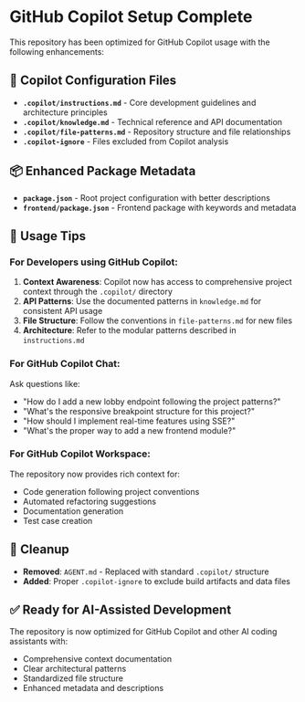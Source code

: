 # GitHub Copilot Setup Complete

This repository has been optimized for GitHub Copilot usage with the following enhancements:

## 🤖 Copilot Configuration Files

- **`.copilot/instructions.md`** - Core development guidelines and architecture principles
- **`.copilot/knowledge.md`** - Technical reference and API documentation  
- **`.copilot/file-patterns.md`** - Repository structure and file relationships
- **`.copilot-ignore`** - Files excluded from Copilot analysis

## 📦 Enhanced Package Metadata

- **`package.json`** - Root project configuration with better descriptions
- **`frontend/package.json`** - Frontend package with keywords and metadata

## 🚀 Usage Tips

### For Developers using GitHub Copilot:

1. **Context Awareness**: Copilot now has access to comprehensive project context through the `.copilot/` directory
2. **API Patterns**: Use the documented patterns in `knowledge.md` for consistent API usage
3. **File Structure**: Follow the conventions in `file-patterns.md` for new files
4. **Architecture**: Refer to the modular patterns described in `instructions.md`

### For GitHub Copilot Chat:

Ask questions like:
- "How do I add a new lobby endpoint following the project patterns?"
- "What's the responsive breakpoint structure for this project?"
- "How should I implement real-time features using SSE?"
- "What's the proper way to add a new frontend module?"

### For GitHub Copilot Workspace:

The repository now provides rich context for:
- Code generation following project conventions
- Automated refactoring suggestions
- Documentation generation
- Test case creation

## 🧹 Cleanup

- **Removed**: `AGENT.md` - Replaced with standard `.copilot/` structure
- **Added**: Proper `.copilot-ignore` to exclude build artifacts and data files

## ✅ Ready for AI-Assisted Development

The repository is now optimized for GitHub Copilot and other AI coding assistants with:
- Comprehensive context documentation
- Clear architectural patterns
- Standardized file structure
- Enhanced metadata and descriptions